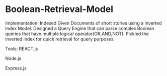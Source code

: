 # Boolean-Retrieval-Model

Implementation:
Indexed Given Documents of short stories using a Inverted Index Model.
Designed a Query Engine that can parse complex Boolean queries that have multiple logical operator(OR,AND,NOT).
Pickled the inverted index for quick retrieval for query purposes.

Tools:
REACT.js

Node.js

Express.js
